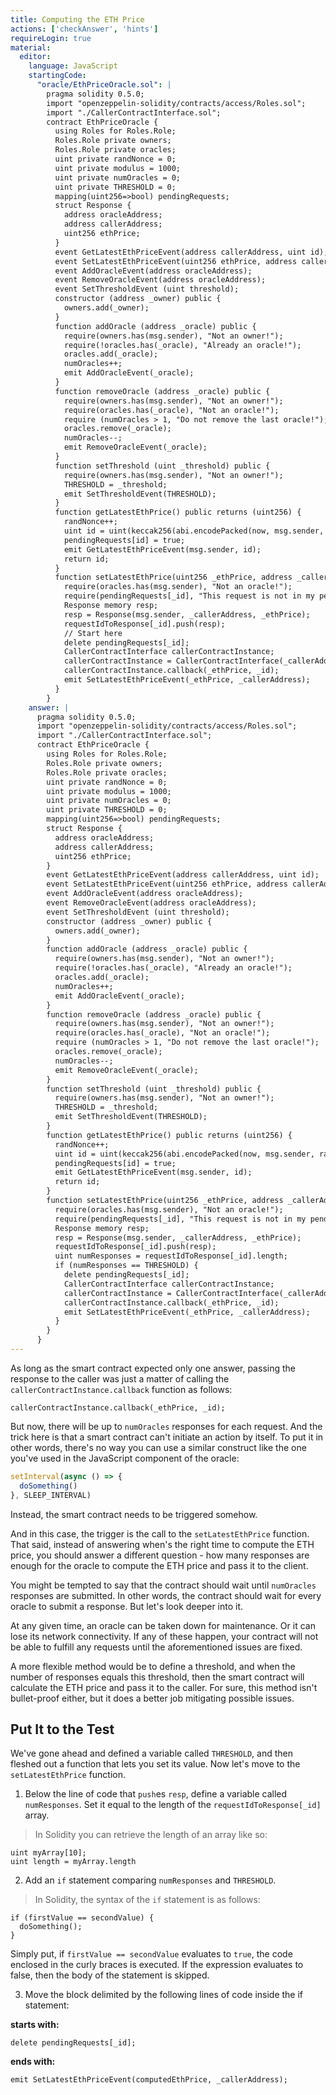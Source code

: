 ```yaml
---
title: Computing the ETH Price
actions: ['checkAnswer', 'hints']
requireLogin: true
material:
  editor:
    language: JavaScript
    startingCode:
      "oracle/EthPriceOracle.sol": |
        pragma solidity 0.5.0;
        import "openzeppelin-solidity/contracts/access/Roles.sol";
        import "./CallerContractInterface.sol";
        contract EthPriceOracle {
          using Roles for Roles.Role;
          Roles.Role private owners;
          Roles.Role private oracles;
          uint private randNonce = 0;
          uint private modulus = 1000;
          uint private numOracles = 0;
          uint private THRESHOLD = 0;
          mapping(uint256=>bool) pendingRequests;
          struct Response {
            address oracleAddress;
            address callerAddress;
            uint256 ethPrice;
          }
          event GetLatestEthPriceEvent(address callerAddress, uint id);
          event SetLatestEthPriceEvent(uint256 ethPrice, address callerAddress);
          event AddOracleEvent(address oracleAddress);
          event RemoveOracleEvent(address oracleAddress);
          event SetThresholdEvent (uint threshold);
          constructor (address _owner) public {
            owners.add(_owner);
          }
          function addOracle (address _oracle) public {
            require(owners.has(msg.sender), "Not an owner!");
            require(!oracles.has(_oracle), "Already an oracle!");
            oracles.add(_oracle);
            numOracles++;
            emit AddOracleEvent(_oracle);
          }
          function removeOracle (address _oracle) public {
            require(owners.has(msg.sender), "Not an owner!");
            require(oracles.has(_oracle), "Not an oracle!");
            require (numOracles > 1, "Do not remove the last oracle!");
            oracles.remove(_oracle);
            numOracles--;
            emit RemoveOracleEvent(_oracle);
          }
          function setThreshold (uint _threshold) public {
            require(owners.has(msg.sender), "Not an owner!");
            THRESHOLD = _threshold;
            emit SetThresholdEvent(THRESHOLD);
          }
          function getLatestEthPrice() public returns (uint256) {
            randNonce++;
            uint id = uint(keccak256(abi.encodePacked(now, msg.sender, randNonce))) % modulus;
            pendingRequests[id] = true;
            emit GetLatestEthPriceEvent(msg.sender, id);
            return id;
          }
          function setLatestEthPrice(uint256 _ethPrice, address _callerAddress, uint256 _id) public {
            require(oracles.has(msg.sender), "Not an oracle!");
            require(pendingRequests[_id], "This request is not in my pending list.");
            Response memory resp;
            resp = Response(msg.sender, _callerAddress, _ethPrice);
            requestIdToResponse[_id].push(resp);
            // Start here
            delete pendingRequests[_id];
            CallerContractInterface callerContractInstance;
            callerContractInstance = CallerContractInterface(_callerAddress);
            callerContractInstance.callback(_ethPrice, _id);
            emit SetLatestEthPriceEvent(_ethPrice, _callerAddress);
          }
        }
    answer: |
      pragma solidity 0.5.0;
      import "openzeppelin-solidity/contracts/access/Roles.sol";
      import "./CallerContractInterface.sol";
      contract EthPriceOracle {
        using Roles for Roles.Role;
        Roles.Role private owners;
        Roles.Role private oracles;
        uint private randNonce = 0;
        uint private modulus = 1000;
        uint private numOracles = 0;
        uint private THRESHOLD = 0;
        mapping(uint256=>bool) pendingRequests;
        struct Response {
          address oracleAddress;
          address callerAddress;
          uint256 ethPrice;
        }
        event GetLatestEthPriceEvent(address callerAddress, uint id);
        event SetLatestEthPriceEvent(uint256 ethPrice, address callerAddress);
        event AddOracleEvent(address oracleAddress);
        event RemoveOracleEvent(address oracleAddress);
        event SetThresholdEvent (uint threshold);
        constructor (address _owner) public {
          owners.add(_owner);
        }
        function addOracle (address _oracle) public {
          require(owners.has(msg.sender), "Not an owner!");
          require(!oracles.has(_oracle), "Already an oracle!");
          oracles.add(_oracle);
          numOracles++;
          emit AddOracleEvent(_oracle);
        }
        function removeOracle (address _oracle) public {
          require(owners.has(msg.sender), "Not an owner!");
          require(oracles.has(_oracle), "Not an oracle!");
          require (numOracles > 1, "Do not remove the last oracle!");
          oracles.remove(_oracle);
          numOracles--;
          emit RemoveOracleEvent(_oracle);
        }
        function setThreshold (uint _threshold) public {
          require(owners.has(msg.sender), "Not an owner!");
          THRESHOLD = _threshold;
          emit SetThresholdEvent(THRESHOLD);
        }
        function getLatestEthPrice() public returns (uint256) {
          randNonce++;
          uint id = uint(keccak256(abi.encodePacked(now, msg.sender, randNonce))) % modulus;
          pendingRequests[id] = true;
          emit GetLatestEthPriceEvent(msg.sender, id);
          return id;
        }
        function setLatestEthPrice(uint256 _ethPrice, address _callerAddress, uint256 _id) public {
          require(oracles.has(msg.sender), "Not an oracle!");
          require(pendingRequests[_id], "This request is not in my pending list.");
          Response memory resp;
          resp = Response(msg.sender, _callerAddress, _ethPrice);
          requestIdToResponse[_id].push(resp);
          uint numResponses = requestIdToResponse[_id].length;
          if (numResponses == THRESHOLD) {
            delete pendingRequests[_id];
            CallerContractInterface callerContractInstance;
            callerContractInstance = CallerContractInterface(_callerAddress);
            callerContractInstance.callback(_ethPrice, _id);
            emit SetLatestEthPriceEvent(_ethPrice, _callerAddress);
          }
        }
      }
---
```


As long as the smart contract expected only one answer, passing the response to the caller was just a matter of calling the `callerContractInstance.callback` function as follows:

```Solidity
callerContractInstance.callback(_ethPrice, _id);
```

But now, there will be up to `numOracles` responses for each request. And the trick here is that a smart contract can't initiate an action by itself. To put it in other words, there's no way you can use a similar construct like the one you've used in the JavaScript component of the oracle:

```JavaScript
setInterval(async () => {
  doSomething()
}, SLEEP_INTERVAL)
```

Instead, the smart contract needs to be triggered somehow.

And in this case, the trigger is the call to the `setLatestEthPrice` function. That said, instead of answering when's the right time to compute the ETH price, you should answer a different question - how many responses are enough for the oracle to compute the ETH price and pass it to the client.

You might be tempted to say that the contract should wait until `numOracles` responses are submitted. In other words, the contract should wait for every oracle to submit a response. But let's look deeper into it.

At any given time, an oracle can be taken down for maintenance. Or it can lose its network connectivity. If any of these happen, your contract will not be able to fulfill any requests until the aforementioned issues are fixed.

A more flexible method would be to define a threshold, and when the number of responses equals this threshold, then the smart contract will calculate the ETH price and pass it to the caller. For sure, this method isn't bullet-proof either, but it does a better job mitigating possible issues.

## Put It to the Test

We've gone ahead and defined a variable called `THRESHOLD`, and then fleshed out a function that lets you set its value. Now let's move to the `setLatestEthPrice` function.

1. Below the line of code that `push`es `resp`, define a variable called `numResponses`. Set it equal to the length of the `requestIdToResponse[_id]` array.
  > In Solidity you can retrieve the length of an array like so:
  ```Solidity
  uint myArray[10];
  uint length = myArray.length
  ```
2. Add an `if` statement comparing `numResponses` and `THRESHOLD`.
  > In Solidity, the syntax of the `if` statement is as follows:
  ```Solidity
  if (firstValue == secondValue) {
    doSomething();
  }
  ```
  Simply put, if `firstValue == secondValue` evaluates to `true`, the code enclosed in the curly braces is executed. If the expression evaluates to false, then the body of the statement is skipped.

3.  Move the block delimited by the following lines of code inside the if statement:

  **starts with:**

  ```Solidity
  delete pendingRequests[_id];
  ```

  **ends with:**

  ```Solidity
  emit SetLatestEthPriceEvent(computedEthPrice, _callerAddress);
  ```
